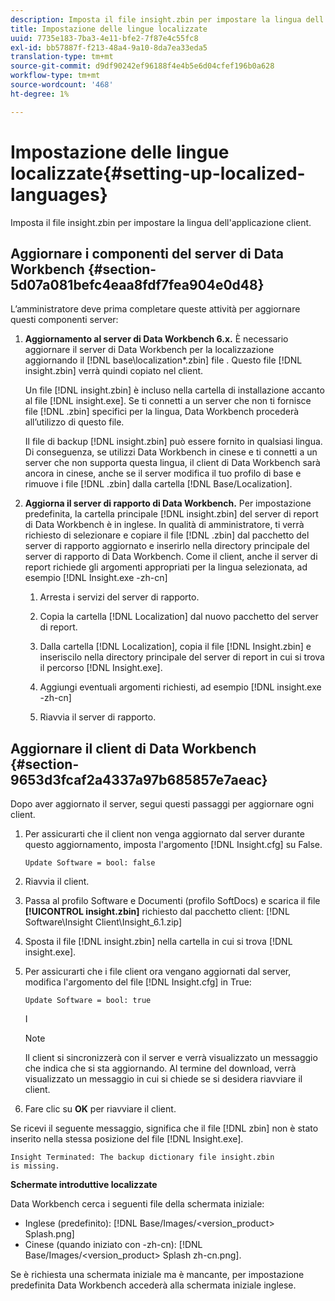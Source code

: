 ```yaml
---
description: Imposta il file insight.zbin per impostare la lingua dell'applicazione client.
title: Impostazione delle lingue localizzate
uuid: 7735e183-7ba3-4e11-bfe2-7f87e4c55fc8
exl-id: bb57887f-f213-48a4-9a10-8da7ea33eda5
translation-type: tm+mt
source-git-commit: d9df90242ef96188f4e4b5e6d04cfef196b0a628
workflow-type: tm+mt
source-wordcount: '468'
ht-degree: 1%

---
```


# Impostazione delle lingue localizzate{#setting-up-localized-languages}

Imposta il file insight.zbin per impostare la lingua dell&#39;applicazione client.

## Aggiornare i componenti del server di Data Workbench {#section-5d07a081befc4eaa8fdf7fea904e0d48}

L’amministratore deve prima completare queste attività per aggiornare questi componenti server:

1. **Aggiornamento al server di Data Workbench 6.x.** È necessario aggiornare il server di Data Workbench per la localizzazione aggiornando il  [!DNL base\localization\*.zbin] file . Questo file [!DNL insight.zbin] verrà quindi copiato nel client.

   Un file [!DNL insight.zbin] è incluso nella cartella di installazione accanto al file [!DNL insight.exe]. Se ti connetti a un server che non ti fornisce file [!DNL .zbin] specifici per la lingua, Data Workbench procederà all’utilizzo di questo file.

   Il file di backup [!DNL insight.zbin] può essere fornito in qualsiasi lingua. Di conseguenza, se utilizzi Data Workbench in cinese e ti connetti a un server che non supporta questa lingua, il client di Data Workbench sarà ancora in cinese, anche se il server modifica il tuo profilo di base e rimuove i file [!DNL .zbin] dalla cartella [!DNL Base/Localization].

1. **Aggiorna il server di rapporto di Data Workbench.** Per impostazione predefinita, la cartella principale  [!DNL insight.zbin] del server di report di Data Workbench è in inglese. In qualità di amministratore, ti verrà richiesto di selezionare e copiare il file [!DNL .zbin] dal pacchetto del server di rapporto aggiornato e inserirlo nella directory principale del server di rapporto di Data Workbench. Come il client, anche il server di report richiede gli argomenti appropriati per la lingua selezionata, ad esempio [!DNL Insight.exe -zh-cn]

   1. Arresta i servizi del server di rapporto.
   1. Copia la cartella [!DNL Localization] dal nuovo pacchetto del server di report.
   1. Dalla cartella [!DNL Localization], copia il file [!DNL Insight.zbin] e inseriscilo nella directory principale del server di report in cui si trova il percorso [!DNL Insight.exe].

   1. Aggiungi eventuali argomenti richiesti, ad esempio [!DNL insight.exe -zh-cn]
   1. Riavvia il server di rapporto.

## Aggiornare il client di Data Workbench {#section-9653d3fcaf2a4337a97b685857e7aeac}

Dopo aver aggiornato il server, segui questi passaggi per aggiornare ogni client.

1. Per assicurarti che il client non venga aggiornato dal server durante questo aggiornamento, imposta l&#39;argomento [!DNL Insight.cfg] su False.

   ```
   Update Software = bool: false
   ```

1. Riavvia il client.
1. Passa al profilo Software e Documenti (profilo SoftDocs) e scarica il file **[!UICONTROL insight.zbin]** richiesto dal pacchetto client: [!DNL Software\Insight Client\Insight_6.1.zip]

1. Sposta il file [!DNL insight.zbin] nella cartella in cui si trova [!DNL insight.exe].

1. Per assicurarti che i file client ora vengano aggiornati dal server, modifica l&#39;argomento del file [!DNL Insight.cfg] in True:

   ```
   Update Software = bool: true
   ```

   I

   >[!NOTE]
   >
   >Il client si sincronizzerà con il server e verrà visualizzato un messaggio che indica che si sta aggiornando. Al termine del download, verrà visualizzato un messaggio in cui si chiede se si desidera riavviare il client.

1. Fare clic su **OK** per riavviare il client.

Se ricevi il seguente messaggio, significa che il file [!DNL zbin] non è stato inserito nella stessa posizione del file [!DNL Insight.exe].

```
Insight Terminated: The backup dictionary file insight.zbin 
is missing.
```

**Schermate introduttive localizzate**

Data Workbench cerca i seguenti file della schermata iniziale:

* Inglese (predefinito): [!DNL Base/Images/<version_product> Splash.png]
* Cinese (quando iniziato con -zh-cn): [!DNL Base/Images/<version_product> Splash zh-cn.png].

Se è richiesta una schermata iniziale ma è mancante, per impostazione predefinita Data Workbench accederà alla schermata iniziale inglese.

<!-- <a id="section_91AE5EF234C14652A7B04082A22629AB"></a> -->
